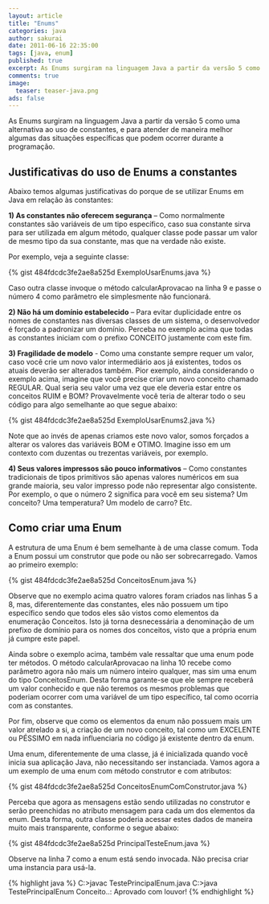 ```yaml
---
layout: article
title: "Enums"
categories: java
author: sakurai
date: 2011-06-16 22:35:00
tags: [java, enum]
published: true
excerpt: As Enums surgiram na linguagem Java a partir da versão 5 como uma alternativa ao uso de constantes, e para atender de maneira melhor algumas das situações específicas que podem ocorrer durante a programação.
comments: true
image:
  teaser: teaser-java.png
ads: false
---
```


As Enums surgiram na linguagem Java a partir da versão 5 como uma alternativa ao uso de constantes, e para atender de maneira melhor algumas das situações específicas que podem ocorrer durante a programação.

## Justificativas do uso de Enums a constantes

Abaixo temos algumas justificativas do porque de se utilizar Enums em Java em relação às constantes:

**1) As constantes não oferecem segurança** – Como normalmente constantes são variáveis de um tipo específico, caso sua constante sirva para ser utilizada em algum método, qualquer classe pode passar um valor de mesmo tipo da sua constante, mas que na verdade não existe.

Por exemplo, veja a seguinte classe:

{% gist 484fdcdc3fe2ae8a525d ExemploUsarEnums.java %}

Caso outra classe invoque o método calcularAprovacao na linha 9 e passe o número 4 como parâmetro ele simplesmente não funcionará.

**2) Não há um domínio estabelecido** – Para evitar duplicidade entre os nomes de constantes nas diversas classes de um sistema, o desenvolvedor é forçado a padronizar um domínio. Perceba no exemplo acima que todas as constantes iniciam com o prefixo CONCEITO justamente com este fim.

**3) Fragilidade de modelo** - Como uma constante sempre requer um valor, caso você crie um novo valor intermediário aos já existentes, todos os atuais deverão ser alterados também. Pior exemplo, ainda considerando o exemplo acima, imagine que você precise criar um novo conceito chamado REGULAR. Qual seria seu valor uma vez que ele deveria estar entre os conceitos RUIM e BOM?  Provavelmente você teria de alterar todo o seu código para algo semelhante ao que segue abaixo:

{% gist 484fdcdc3fe2ae8a525d ExemploUsarEnums2.java %}

Note que ao invés de apenas criamos este novo valor, somos forçados a alterar os valores das variáveis BOM e OTIMO. Imagine isso em um contexto com duzentas ou trezentas variáveis, por exemplo.

**4) Seus valores impressos são pouco informativos** – Como constantes tradicionais de tipos primitivos são apenas valores numéricos em sua grande maioria, seu valor impresso pode não representar algo consistente. Por exemplo, o que o número 2 significa para você em seu sistema? Um conceito? Uma temperatura? Um modelo de carro? Etc.

## Como criar uma Enum

A estrutura de uma Enum é bem semelhante à de uma classe comum. Toda a Enum possui um construtor que pode ou não ser sobrecarregado. Vamos ao primeiro exemplo:

{% gist 484fdcdc3fe2ae8a525d ConceitosEnum.java %}

Observe que no exemplo acima quatro valores foram criados nas linhas 5 a 8, mas, diferentemente das constantes, eles não possuem um tipo específico sendo que todos eles são vistos como elementos da enumeração Conceitos. Isto já torna desnecessária a denominação de um prefixo de domínio para os nomes dos conceitos, visto que a própria enum já cumpre este papel.

Ainda sobre o exemplo acima, também vale ressaltar que uma enum pode ter métodos. O método calcularAprovacao na linha 10 recebe como parâmetro agora não mais um número inteiro qualquer, mas sim uma enum do tipo ConceitosEnum. Desta forma garante-se que ele sempre receberá um valor conhecido e que não teremos os mesmos problemas que poderiam ocorrer com uma variável de um tipo específico, tal como ocorria com as constantes.

Por fim, observe que como os elementos da enum não possuem mais um valor atrelado a si, a criação de um novo conceito, tal como um EXCELENTE ou PÉSSIMO em nada influenciaria no código já existente dentro da enum.

Uma enum, diferentemente de uma classe, já é inicializada quando você inicia sua aplicação Java, não necessitando ser instanciada. Vamos agora a um exemplo de uma enum com método construtor e com atributos:

{% gist 484fdcdc3fe2ae8a525d ConceitosEnumComConstrutor.java %}

Perceba que agora as mensagens estão sendo utilizadas no construtor e serão preenchidas no atributo mensagem para cada um dos elementos da enum. Desta forma, outra classe poderia acessar estes dados de maneira muito mais transparente, conforme o segue abaixo:

{% gist 484fdcdc3fe2ae8a525d PrincipalTesteEnum.java %}

Observe na linha 7 como a enum está sendo invocada. Não precisa criar uma instancia para usá-la.

{% highlight java %}
C:\>javac TestePrincipalEnum.java
C:\>java TestePrincipalEnum
Conceito..: Aprovado com louvor!
{% endhighlight %}

